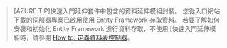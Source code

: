 
>[AZURE.TIP]快速入門延伸套件中包含的資料延伸模組封裝。 您從入口網站下載的伺服器專案已啟用使用 Entity Framework 存取資料。 若要了解如何安裝和初始化 Entity Framework 進行資料存取，不使用 [快速入門延伸模組時，請參閱 [How to: 定義資料表控制器](../articles/app-service-mobile/app-service-mobile-dotnet-backend-how-to-use-server-sdk.md#how-to-define-a-table-controller)。
